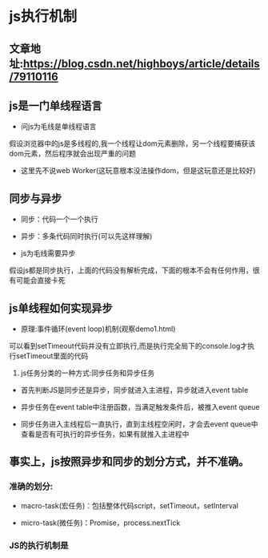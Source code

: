 # js执行机制

## 文章地址:https://blog.csdn.net/highboys/article/details/79110116

## js是一门单线程语言

* 问js为毛线是单线程语言

 假设浏览器中的js是多线程的,我一个线程让dom元素删除，另一个线程要捕获该dom元素，然后程序就会出现严重的问题

- 这里先不说web Worker(这玩意根本没法操作dom，但是这玩意还是比较好)

## 同步与异步

* 同步：代码一个一个执行

* 异步：多条代码同时执行(可以先这样理解)

* js为毛线需要异步

 假设js都是同步执行，上面的代码没有解析完成，下面的根本不会有任何作用，很有可能会直接卡死

## js单线程如何实现异步

* 原理:事件循环(event loop)机制(观察demo1.html)

 可以看到setTimeout代码并没有立即执行,而是执行完全局下的console.log才执行setTimeout里面的代码

1. js任务分类的一种方式:同步任务和异步任务

* 首先判断JS是同步还是异步，同步就进入主进程，异步就进入event table

* 异步任务在event table中注册函数，当满足触发条件后，被推入event queue

* 同步任务进入主线程后一直执行，直到主线程空闲时，才会去event queue中查看是否有可执行的异步任务，如果有就推入主进程中


## 事实上，js按照异步和同步的划分方式，并不准确。

### 准确的划分:

* macro-task(宏任务)：包括整体代码script，setTimeout，setInterval

* micro-task(微任务)：Promise，process.nextTick

### JS的执行机制是


